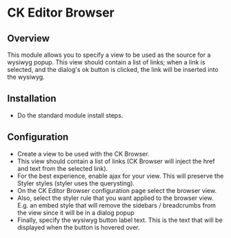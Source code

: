 CK Editor Browser
======

## Overview
This module allows you to specify a view to be used as the source for a wysiwyg popup. This view should contain a list of links; when a link is selected, and the dialog's ok button is clicked, the link will be inserted into the wysiwyg.

## Installation
- Do the standard module install steps.

## Configuration
- Create a view to be used with the CK Browser.
- This view should contain a list of links (CK Browser will inject the href and text from the selected link).
- For the best experience, enable ajax for your view. This will preserve the Styler styles (styler uses the querysting).
- On the CK Editor Browser configuration page select the browser view.
- Also, select the styler rule that you want applied to the browser view. E.g. an embed style that will remove the sidebars / breadcrumbs from the view since it will be in a dialog popup
- Finally, specify the wysiwyg button label text. This is the text that will be displayed when the button is hovered over.